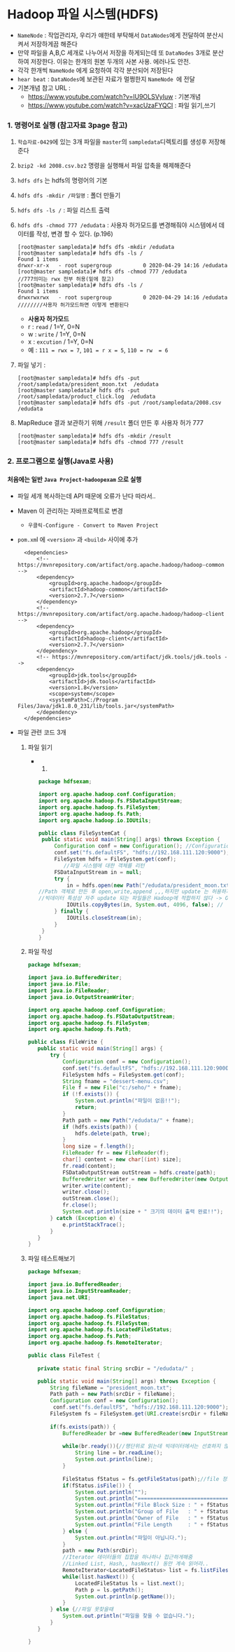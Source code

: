 # Hadoop 파일 시스템(HDFS)

- `NameNode` : 작업관리자, 우리가 얘한테 부탁해서 `DataNodes`에게 전달하여 분산시켜서 저장하게끔 해준다
- 만약 파일을 A,B,C 세개로 나누어서 저장을 하게되는데 또 `DataNodes` 3개로 분산하여 저장한다. 이유는 한개의 원본 두개의 사본 사용. 에러나도 안전.
- 각각 한개씩 `NameNode` 에게 요청하여 각각 분산되어 저장된다
- `hear beat` : `DataNodes`에 보관된 자료가 멀쩡한지 `NameNode `에 전달
- 기본개념 참고 URL : 
  - https://www.youtube.com/watch?v=lU9OLSVyIuw : 기본개념
  - https://www.youtube.com/watch?v=xacUzaFYQCI : 파일 읽기,쓰기



### 1. 명령어로 실행 (참고자료 3page 참고)

1. `학습자료-0429`에 있는 3개 파일을 `master`의 `sampledata`디렉토리를 생성후 저장해준다

2. `bzip2 -kd 2008.csv.bz2` 명령을 실행해서 파일 압축을 해제해준다

3. `hdfs dfs` 는 hdfs의 명령어의 기본

4. `hdfs dfs -mkdir /파일명` : 폴더 만들기

5. `hdfs dfs -ls /` : 파일 리스트 출력

6. `hdfs dfs -chmod 777 /edudata`  : 사용자 허가모드를 변경해줘야 시스템에서 데이터를 작성, 변경 할 수 있다. (p.196)

   ```
   [root@master sampledata]# hdfs dfs -mkdir /edudata
   [root@master sampledata]# hdfs dfs -ls /
   Found 1 items
   drwxr-xr-x   - root supergroup          0 2020-04-29 14:16 /edudata
   [root@master sampledata]# hdfs dfs -chmod 777 /edudata
   //777의미는 rwx 전부 허용(밑에 참고)
   [root@master sampledata]# hdfs dfs -ls /
   Found 1 items
   drwxrwxrwx   - root supergroup          0 2020-04-29 14:16 /edudata    ////////사용자 허가모드하면 이렇게 변환된다
   
   ```

   -  **사용자 허가모드**
     - r : `read` / 1=Y, 0=N
     - w : `write` / 1=Y, 0=N 
     - x :  `excution` / 1=Y, 0=N
     - 예 : `111 = rwx = 7`, `101 = r x = 5`, `110 = rw  = 6`

7. 파일 넣기 : 

   ```
   [root@master sampledata]# hdfs dfs -put /root/sampledata/president_moon.txt  /edudata
   [root@master sampledata]# hdfs dfs -put /root/sampledata/product_click.log  /edudata
   [root@master sampledata]# hdfs dfs -put /root/sampledata/2008.csv  /edudata
   ```

   

8. MapReduce 결과 보관하기 위해 `/result` 폴더 만든 후 사용자 허가 777

   ```
   [root@master sampledata]# hdfs dfs -mkdir /result
   [root@master sampledata]# hdfs dfs -chmod 777 /result
   ```





### 2. 프로그램으로 실행(Java로 사용)

#### 처음에는 일반 `Java Project-hadoopexam` 으로 실행

- 파일 세개 복사하는데 API 때문에 오류가 난다 따라서..

- Maven 이 관리하는 자바프로젝트로 변경

  - `우클릭-Configure - Convert to Maven Project`

- `pom.xm`l  에 `<version>` 과 `<build>` 사이에 추가

  ```
  	<dependencies>
  		<!-- https://mvnrepository.com/artifact/org.apache.hadoop/hadoop-common -->
  		<dependency>
  			<groupId>org.apache.hadoop</groupId>
  			<artifactId>hadoop-common</artifactId>
  			<version>2.7.7</version>
  		</dependency>
  		<!-- https://mvnrepository.com/artifact/org.apache.hadoop/hadoop-client -->
  		<dependency>
  			<groupId>org.apache.hadoop</groupId>
  			<artifactId>hadoop-client</artifactId>
  			<version>2.7.7</version>
  		</dependency>
  		<!-- https://mvnrepository.com/artifact/jdk.tools/jdk.tools -->
  		<dependency>
  			<groupId>jdk.tools</groupId>
  			<artifactId>jdk.tools</artifactId>
  			<version>1.8</version>
  			<scope>system</scope>
  			<systemPath>C:/Program Files/Java/jdk1.8.0_231/lib/tools.jar</systemPath>
  		</dependency>
  	</dependencies>
  ```

- 파일 관련 코드 3개

  1. 파일 읽기

     - 1. 

       ```java
       package hdfsexam;
       
       import org.apache.hadoop.conf.Configuration;
       import org.apache.hadoop.fs.FSDataInputStream;
       import org.apache.hadoop.fs.FileSystem;
       import org.apache.hadoop.fs.Path;
       import org.apache.hadoop.io.IOUtils;
       
       public class FileSystemCat {
       	public static void main(String[] args) throws Exception {
       		Configuration conf = new Configuration(); //Configuration 객체 생성한 후
       		conf.set("fs.defaultFS", "hdfs://192.168.111.120:9000");
       		FileSystem hdfs = FileSystem.get(conf); 
               //파일 시스템에 대한 객체를 리턴
       		FSDataInputStream in = null;
       		try {
       			in = hdfs.open(new Path("/edudata/president_moon.txt")); 
       //Path 객체로 만든 후 open,write,append ,,,하지만 update 는 허용하지 않음
       //빅데이터 특성상 자주 update 되는 파일들은 Hadoop에 적합하지 않다 -> Oracle 에!
       			IOUtils.copyBytes(in, System.out, 4096, false);	//
       		} finally {
       			IOUtils.closeStream(in);
       		}
       	}
       }
       
       ```

  2. 파일 작성

     ```java
     package hdfsexam;
     
     import java.io.BufferedWriter;
     import java.io.File;
     import java.io.FileReader;
     import java.io.OutputStreamWriter;
     
     import org.apache.hadoop.conf.Configuration;
     import org.apache.hadoop.fs.FSDataOutputStream;
     import org.apache.hadoop.fs.FileSystem;
     import org.apache.hadoop.fs.Path;
     
     public class FileWrite {
     	public static void main(String[] args) {
     		try {
     			Configuration conf = new Configuration();
     			conf.set("fs.defaultFS", "hdfs://192.168.111.120:9000");
     			FileSystem hdfs = FileSystem.get(conf);
     			String fname = "dessert-menu.csv";
     			File f = new File("c:/seho/" + fname);
     			if (!f.exists()) {
     				System.out.println("파일이 없음!!");
     				return;
     			}
     			Path path = new Path("/edudata/" + fname);
     			if (hdfs.exists(path)) {
     				hdfs.delete(path, true);
     			}
     			long size = f.length();
     			FileReader fr = new FileReader(f);
     			char[] content = new char[(int) size];
     			fr.read(content);
     			FSDataOutputStream outStream = hdfs.create(path);
     			BufferedWriter writer = new BufferedWriter(new OutputStreamWriter(outStream));
     			writer.write(content);
     			writer.close();
     			outStream.close();
     			fr.close();
     			System.out.println(size + " 크기의 데이터 출력 완료!!");
     		} catch (Exception e) {
     			e.printStackTrace();
     		}
     	}
     }
     
     ```

  3. 파일 테스트해보기

     ```java
     package hdfsexam;
     
     import java.io.BufferedReader;
     import java.io.InputStreamReader;
     import java.net.URI;
     
     import org.apache.hadoop.conf.Configuration;
     import org.apache.hadoop.fs.FileStatus;
     import org.apache.hadoop.fs.FileSystem;
     import org.apache.hadoop.fs.LocatedFileStatus;
     import org.apache.hadoop.fs.Path;
     import org.apache.hadoop.fs.RemoteIterator;
     
     public class FileTest {
     	
     	private static final String srcDir = "/edudata/" ;
     
     	public static void main(String[] args) throws Exception {
     		String fileName = "president_moon.txt";
     		Path path = new Path(srcDir + fileName);
     		Configuration conf = new Configuration();
             conf.set("fs.defaultFS", "hdfs://192.168.111.120:9000");
     		FileSystem fs = FileSystem.get(URI.create(srcDir + fileName), conf);
     		
     		if(fs.exists(path)) { 
     			BufferedReader br =new BufferedReader(new InputStreamReader(fs.open(path)));
     			
     			while(br.ready()){//행단위로 읽는데 빅데이터에서는 선호하지 않음..너무 행이 많아서 	  	
     				String line = br.readLine();
     				System.out.println(line);
     	        }
     			
     			FileStatus fStatus = fs.getFileStatus(path);//file 정보 확인
     			if(fStatus.isFile()) {
     				System.out.println("");
     				System.out.println("===========================================");
     				System.out.println("File Block Size : " + fStatus.getBlockSize());
     				System.out.println("Group of File   : " + fStatus.getGroup());
     				System.out.println("Owner of File   : " + fStatus.getOwner());
     				System.out.println("File Length     : " + fStatus.getLen());
     			} else {
     				System.out.println("파일이 아닙니다.");
     			}
     			path = new Path(srcDir);
     			//Iterator 데이터들의 집합을 하나하나 접근하게해줌
     			//Linked List, Hash,, hasNext() 동안 계속 읽어라..
     			RemoteIterator<LocatedFileStatus> list = fs.listFiles(path, false);
     			while(list.hasNext()) {
     				LocatedFileStatus ls = list.next();
     				Path p = ls.getPath();
     				System.out.println(p.getName());
     			}
     		} else {//파일 못찾을때
     			System.out.println("파일을 찾을 수 없습니다.");
     		}
     	}
     
     }
     
     ```

     